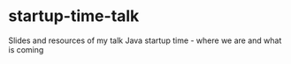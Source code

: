 # startup-time-talk
Slides and resources of my talk Java startup time - where we are and what is coming
